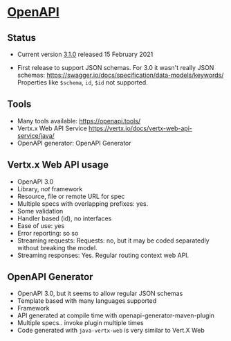 # [OpenAPI](https://www.openapis.org/)

## Status

 * Current version [3.1.0](https://spec.openapis.org/oas/v3.1.0)
   released 15 February 2021

 * First release to support JSON schemas. For 3.0 it wasn't really JSON schemas:
   https://swagger.io/docs/specification/data-models/keywords/
   Properties like `$schema`, `id`, `$id` not supported.

## Tools

 * Many tools available: https://openapi.tools/
 * Vertx.x Web API Service  https://vertx.io/docs/vertx-web-api-service/java/
 * OpenAPI generator: OpenAPI Generator

## Vertx.x Web API usage

 * OpenAPI 3.0
 * Library, *not* framework
 * Resource, file or remote URL for spec
 * Multiple specs with overlapping prefixes: yes.
 * Some validation
 * Handler based (id), no interfaces
 * Ease of use: yes
 * Error reporting: so so
 * Streaming requests: Requests: no, but it may be coded separatedly without breaking the model.
 * Streaming responses: Yes. Regular routing context web API.

## OpenAPI Generator

 * OpenAPI 3.0, but it seems to allow regular JSON schemas
 * Template based with many languages supported
 * Framework
 * API generated at compile time with openapi-generator-maven-plugin
 * Multiple specs.. invoke plugin multiple times
 * Code generated with `java-vertx-web` is very similar to Vert.X Web





